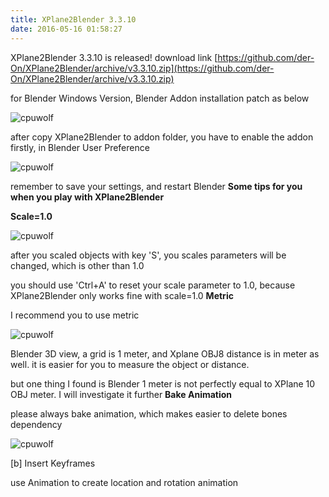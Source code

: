 ```yaml
---
title: XPlane2Blender 3.3.10
date: 2016-05-16 01:58:27
---
```





XPlane2Blender 3.3.10 is released! download link
[https://github.com/der-On/XPlane2Blender/archive/v3.3.10.zip](https://github.com/der-On/XPlane2Blender/archive/v3.3.10.zip)

for Blender Windows Version, Blender Addon installation patch as below

![cpuwolf](/images/data/attachment/201605/16/095654l6fbskl8szbk76zb.jpg)

after copy XPlane2Blender to addon folder, you have to enable the addon firstly, in Blender User Preference


![cpuwolf](/images/data/attachment/201605/16/115207jldp1pa37u1j4plj.jpg)


remember to save your settings, and restart Blender
**Some tips for you when you play with XPlane2Blender**

**Scale=1.0**


![cpuwolf](/images/data/attachment/201605/16/115802sbeebbzbbybfhlbu.jpg)



after you scaled objects with key 'S', you scales parameters will be changed, which is other than 1.0

you should use 'Ctrl+A' to reset your scale parameter to 1.0, because XPlane2Blender only works fine with scale=1.0
**Metric**

I recommend you to use metric

![cpuwolf](/images/data/attachment/201605/16/120441ubpjew6p5qqzqepv.jpg)


Blender 3D view, a grid is 1 meter, and Xplane OBJ8 distance is in meter as well. it is easier for you to measure the object or distance.

but one thing I found is Blender 1 meter is not perfectly equal to XPlane 10 OBJ meter. I will investigate it further
**Bake Animation**

please always bake animation, which makes easier to delete bones dependency


![cpuwolf](/images/data/attachment/201605/17/101241ddkclkwmm9kmxppc.jpg)

[b]
Insert Keyframes


use Animation to create location and rotation animation



